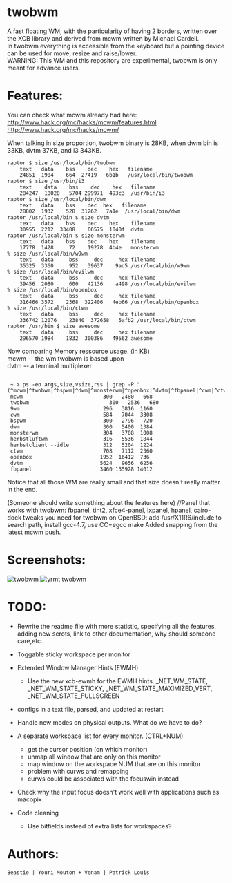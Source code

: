 twobwm
==========
A fast floating WM, with the particularity of having 2 borders, written over the XCB library and derived from mcwm written by Michael Cardell.<br>
In twobwm everything is accessible from the keyboard but a pointing device can be used for move, resize and raise/lower.<br>
WARNING: This WM and this repository are experimental, twobwm is only meant for advance users. <br>

Features:
=========
You can check what mcwm already had here: <br>
http://www.hack.org/mc/hacks/mcwm/features.html<br>
http://www.hack.org/mc/hacks/mcwm/<br>

When talking in size proportion, twobwm binary is 28KB, when dwm bin is 33KB, dvtm 37KB, and i3 343KB.

```
raptor $ size /usr/local/bin/twobwm
    text   data    bss    dec    hex   filename
    24851  1904    664  27419   6b1b   /usr/local/bin/twobwm
raptor $ size /usr/bin/i3
    text    data    bss    dec    hex   filename
    284247  10020   5704 299971  493c3  /usr/bin/i3
raptor $ size /usr/local/bin/dwm
    text   data    bss    dec  hex   filename
    28802  1932    528  31262   7a1e  /usr/local/bin/dwm
raptor /usr/local/bin $ size dvtm
    text   data    bss    dec    hex    filename
    30955  2212  33408    66575  1040f  dvtm
raptor /usr/local/bin $ size monsterwm
    text   data    bss    dec    hex    filename
    17778  1428     72    19278  4b4e   monsterwm
% size /usr/local/bin/w9wm
    text   data     bss     dec     hex filename
    35325  3360     952   39637    9ad5 /usr/local/bin/w9wm
% size /usr/local/bin/evilwm
    text   data     bss     dec     hex filename
    39456  2080     600   42136    a498 /usr/local/bin/evilwm
% size /usr/local/bin/openbox
    text   data     bss     dec     hex filename
    316466 3572    2368  322406   4eb66 /usr/local/bin/openbox
% size /usr/local/bin/ctwm
    text   data     bss     dec     hex filename
    336742 12076    23840  372658   5afb2 /usr/local/bin/ctwm
raptor /usr/bin $ size awesome
    text   data     bss     dec     hex filename
    296570 1984    1832  300386   49562 awesome
```
Now comparing Memory ressource usage. (in KB)  
mcwm -- the wm twobwm is based upon  
dvtm -- a terminal multiplexer  
```

 ~ > ps -eo args,size,vsize,rss | grep -P "(^mcwm|^twobwm|^bspwm|^dwm|^monsterwm|^openbox|^dvtm|^fbpanel|^cwm|^ctwm|^herbs)"
 mcwm                          300   2480   668
 twobwm                          300   2536   680
 9wm                           296   3816  1160
 cwm                           584   7044  3308
 bspwm                         300   2796   720
 dwm                           300   5400  1384
 monsterwm                     304   3708  1008
 herbstluftwm                  316   5536  1844
 herbstclient --idle           312   5204  1224
 ctwm                          708   7112  2360
 openbox                      1952  16412  736
 dvtm                         5624   9656  6256
 fbpanel                      3460 135928 14012
```

Notice that all those WM are really small and that size doesn't really matter in the end.

(Someone should write something about the features here)
//Panel that works with twobwm: fbpanel, tint2, xfce4-panel, lxpanel, hpanel, cairo-dock
tweaks you need for twobwm on OpenBSD: add /usr/X11R6/include to search path, install gcc-4.7, use CC=egcc make
Added snapping from the latest mcwm push.

Screenshots:
============
![twobwm](http://venam.1.ai/twobwm_colors.png)
![yrmt twobwm](http://fc00.deviantart.net/fs70/f/2013/236/8/0/agust_warm_setup_by_ybeastie-d6jaqyb.png)

TODO:
=====
* Rewrite the readme file
	with more statistic, 
	specifying all the features, 
	adding new scrots,
	link to other documentation,
	why should someone care,etc..

* Toggable sticky workspace per monitor

* Extended Window Manager Hints (EWMH)

  - Use the new xcb-ewmh for the EWMH hints.
     _NET_WM_STATE, _NET_WM_STATE_STICKY,
     _NET_WM_STATE_MAXIMIZED_VERT, 
     _NET_WM_STATE_FULLSCREEN

* configs in a text file, parsed, and updated at restart

* Handle new modes on physical outputs. What do we have to do?

* A separate workspace list for every monitor. (CTRL+NUM)
	* get the cursor position (on which monitor)
	* unmap all window that are only on this monitor
	* map window on the workspace NUM that are on this monitor
	* problem with curws and remapping
	* curws could be associated with the focuswin instead

* Check why the input focus doesn't work well with applications such as macopix

* Code cleaning
  - Use bitfields instead of extra lists for workspaces?



Authors:
=======
`Beastie | Youri Mouton + Venam | Patrick Louis`
